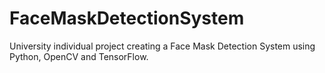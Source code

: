 # FaceMaskDetectionSystem
University individual project creating a Face Mask Detection System using Python, OpenCV and TensorFlow.

